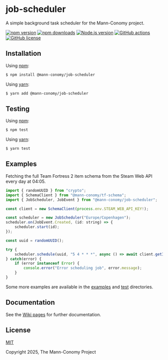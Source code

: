 # job-scheduler

A simple background task scheduler for the Mann-Conomy project.

[![npm version](https://img.shields.io/npm/v/@mann-conomy/job-scheduler?style=flat-square&logo=npm)](https://npmjs.com/package/@mann-conomy/job-scheduler)
[![npm downloads](https://img.shields.io/npm/d18m/@mann-conomy/job-scheduler?style=flat-square&logo=npm)](https://npmjs.com/package/@mann-conomy/job-scheduler)
[![Node.js version](https://img.shields.io/node/v/@mann-conomy/job-scheduler?style=flat-square&logo=nodedotjs)](https://nodejs.org/en/about/releases/)
[![GitHub actions](https://img.shields.io/github/actions/workflow/status/Mann-Conomy/job-scheduler/test.yml?branch=main&style=flat-square&logo=github&label=test)](https://github.com/Mann-Conomy/job-scheduler/blob/main/.github/workflows/test.yml)
[![GitHub license](https://img.shields.io/github/license/Mann-Conomy/job-scheduler?style=flat-square&logo=github)](https://github.com/Mann-Conomy/job-scheduler/blob/main/LICENSE)

## Installation

Using [npm](https://www.npmjs.com/package/@mann-conomy/job-scheduler):

```bash
$ npm install @mann-conomy/job-scheduler
```

Using [yarn](https://yarnpkg.com/package/@mann-conomy/job-scheduler):

```bash
$ yarn add @mann-conomy/job-scheduler
```

## Testing

Using [npm](https://docs.npmjs.com/cli/v8/commands/npm-run-script):
```bash
$ npm test
```

Using [yarn](https://classic.yarnpkg.com/lang/en/docs/cli/run/):
```bash
$ yarn test
```

## Examples

Fetching the full Team Fortress 2 item schema from the Steam Web API every day at 04:05.

```js
import { randomUUID } from "crypto";
import { SchemaClient } from "@mann-conomy/tf-schema";
import { JobScheduler, JobEvent } from "@mann-conomy/job-scheduler";

const client = new SchemaClient(process.env.STEAM_WEB_API_KEY!);

const scheduler = new JobScheduler("Europe/Copenhagen");
scheduler.on(JobEvent.Created, (id: string) => {
    scheduler.start(id);
});

const uuid = randomUUID();

try {
    scheduler.schedule(uuid, "5 4 * * *", async () => await client.getItemSchema());
} catch(error) {
    if (error instanceof Error) {
        console.error("Error scheduling job", error.message);
    }
}
```

Some more examples are available in the [examples](https://github.com/Mann-Conomy/job-scheduler/tree/main/examples) and [test](https://github.com/Mann-Conomy/job-scheduler/tree/main/test) directories.

## Documentation

See the [Wiki pages](https://github.com/Mann-Conomy/job-scheduler/wiki) for further documentation.

## License

[MIT](LICENSE)

Copyright 2025, The Mann-Conomy Project
